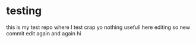 # testing
this is my test repo where I test crap
yo
nothing usefull here
 editing so new commit
edit again
and again
hi